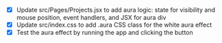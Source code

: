 - [x] Update src/Pages/Projects.jsx to add aura logic: state for visibility and mouse position, event handlers, and JSX for aura div
- [x] Update src/index.css to add .aura CSS class for the white aura effect
- [x] Test the aura effect by running the app and clicking the button
